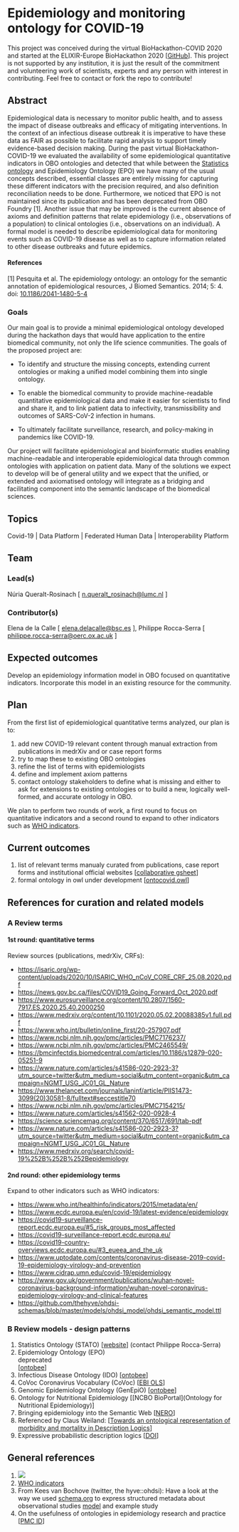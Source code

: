 # Epidemiology and monitoring ontology for COVID-19

This project was conceived during the virtual BioHackathon-COVID 2020 and started at the ELIXIR-Europe BioHackathon 2020 [[GitHub](https://github.com/elixir-europe/BioHackathon-projects-2020/tree/master/projects/30)]. This project is not supported by any institution, it is just the result of the commitment and volunteering work of scientists, experts and any person with interest in contributing. Feel free to contact or fork the repo to contribute!


## Abstract

Epidemiological data is necessary to monitor public health, and to assess the impact of disease outbreaks and efficacy of mitigating interventions. In the context of an infectious disease outbreak it is imperative to have these data as FAIR as possible to facilitate rapid analysis to support timely evidence-based decision making. During the past virtual BioHackathon-COVID-19 we evaluated the availability of some epidemiological quantitative indicators in OBO ontologies and detected that while between the [Statistics ontology](http://stato-ontology.org/) and Epidemiology Ontology (EPO) we have many of the usual concepts described, essential classes are entirely missing for capturing these different indicators with the precision required, and also definition reconciliation needs to be done. Furthermore, we noticed that EPO is not maintained since its publication and has been deprecated from OBO Foundry [1]. Another issue that may be improved is the current absence of axioms and definition patterns that relate epidemiology (i.e., observations of a population) to clinical ontologies (i.e., observations on an individual). A formal model is needed to describe epidemiological data for monitoring events such as COVID-19 disease as well as to capture information related to other disease outbreaks and future epidemics. 


#### References

[1] Pesquita et al. The epidemiology ontology: an ontology for the semantic annotation of epidemiological resources, J Biomed Semantics. 2014; 5: 4. doi: [10.1186/2041-1480-5-4](10.1186/2041-1480-5-4)

### Goals

Our main goal is to provide a minimal epidemiological ontology developed during the hackathon days that would have application to the entire biomedical community, not only the life science communities. The goals of the proposed project are: 

* To identify and structure the missing concepts, extending current ontologies or making a unified model combining them into single ontology. 

* To enable the biomedical community to provide machine-readable quantitative epidemiological data and make it easier for scientists to find and share it, and to link patient data to infectivity, transmissibility and outcomes of SARS-CoV-2 infection in humans. 

* To ultimately facilitate surveillance, research, and policy-making in pandemics like COVID-19.

Our project will facilitate epidemiological and bioinformatic studies enabling machine-readable and interoperable epidemiological data through common ontologies with application on patient data. Many of the solutions we expect to develop will be of general utility and we expect that the unified, or extended and axiomatised ontology will integrate as a bridging and facilitating component into the semantic landscape of the biomedical sciences.

## Topics

Covid-19 | Data Platform | Federated Human Data | Interoperability Platform


## Team

### Lead(s)

 Núria Queralt-Rosinach [ n.queralt_rosinach@lumc.nl ]
 
### Contributor(s)
 Elena de la Calle [ elena.delacalle@bsc.es ],
 Philippe Rocca-Serra [ philippe.rocca-serra@oerc.ox.ac.uk ]

<!-- ### Nominated participant(s)-->

<!-- Núria Queralt-Rosinach [ n.queralt_rosinach@lumc.nl ],-->
<!-- Rajaram Kaliyaperumal [ R.Kaliyaperumal@lumc.nl ] -->

## Expected outcomes

Develop an epidemiology information model in OBO focused on quantitative indicators. Incorporate this model in an existing resource for the community.
 
## Plan

From the first list of epidemiological quantitative terms analyzed, our plan is to: 

1. add new COVID-19 relevant content through manual extraction from publications in medrXiv and or case report forms 
2. try to map these to existing OBO ontologies 
3. refine the list of terms with epidemiologists 
4. define and implement axiom patterns 
5. contact ontology stakeholders to define what is missing and either to ask for extensions to existing ontologies or to build a new, logically well-formed, and accurate ontology in OBO. 

We plan to perform two rounds of work, a first round to focus on quantitative indicators and a second round to expand to other indicators such as [WHO indicators](https://www.who.int/healthinfo/indicators/2015/metadata/en/).

## Current outcomes
1. list of relevant terms manualy curated from publications, case report forms and institutional official websites [[collaborative gsheet](https://docs.google.com/spreadsheets/d/1kS0nSc6lVjrRj1ZoP8i2ZJI3UIwEzeHZ6BayxZXarSE/edit?usp=sharing)]
2. formal ontology in owl under development [[ontocovid.owl](https://raw.githubusercontent.com/NuriaQueralt/covid19-epidemiology-ontology/main/owl/covid19-epidemiology-ontology.owl)]

## References for curation and related models
### A Review terms
#### 1st round: quantitative terms
Review sources (publications, medrXiv, CRFs):
* https://isaric.org/wp-content/uploads/2020/10/ISARIC_WHO_nCoV_CORE_CRF_25.08.2020.pdf
* https://news.gov.bc.ca/files/COVID19_Going_Forward_Oct_2020.pdf
* https://www.eurosurveillance.org/content/10.2807/1560-7917.ES.2020.25.40.2000250
* https://www.medrxiv.org/content/10.1101/2020.05.02.20088385v1.full.pdf
* https://www.who.int/bulletin/online_first/20-257907.pdf
* https://www.ncbi.nlm.nih.gov/pmc/articles/PMC7176237/
* https://www.ncbi.nlm.nih.gov/pmc/articles/PMC2465549/
* https://bmcinfectdis.biomedcentral.com/articles/10.1186/s12879-020-05251-9
* https://www.nature.com/articles/s41586-020-2923-3?utm_source=twitter&utm_medium=social&utm_content=organic&utm_campaign=NGMT_USG_JC01_GL_Nature
* https://www.thelancet.com/journals/laninf/article/PIIS1473-3099(20)30581-8/fulltext#seccestitle70
* https://www.ncbi.nlm.nih.gov/pmc/articles/PMC7154215/
* https://www.nature.com/articles/s41562-020-0928-4
* https://science.sciencemag.org/content/370/6517/691/tab-pdf
* https://www.nature.com/articles/s41586-020-2923-3?utm_source=twitter&utm_medium=social&utm_content=organic&utm_campaign=NGMT_USG_JC01_GL_Nature
* https://www.medrxiv.org/search/covid-19%252B%252B%252Bepidemiology

#### 2nd round: other epidemiology terms 
Expand to other indicators such as WHO indicators:
* https://www.who.int/healthinfo/indicators/2015/metadata/en/
* https://www.ecdc.europa.eu/en/covid-19/latest-evidence/epidemiology
* https://covid19-surveillance-report.ecdc.europa.eu/#5_risk_groups_most_affected
* https://covid19-surveillance-report.ecdc.europa.eu/
* https://covid19-country-overviews.ecdc.europa.eu/#3_eueea_and_the_uk
* https://www.uptodate.com/contents/coronavirus-disease-2019-covid-19-epidemiology-virology-and-prevention
* https://www.cidrap.umn.edu/covid-19/epidemiology
* https://www.gov.uk/government/publications/wuhan-novel-coronavirus-background-information/wuhan-novel-coronavirus-epidemiology-virology-and-clinical-features
* https://github.com/thehyve/ohdsi-schemas/blob/master/models/ohdsi_model/ohdsi_semantic_model.ttl

### B Review models - design patterns
1. Statistics Ontology (STATO) [[website](http://stato-ontology.org/ )] (contact Philippe Rocca-Serra)
2. Epidemiology Ontology (EPO) <div class="text-red mb-2">deprecated</div> [[ontobee](http://www.ontobee.org/ontology/catalog/EPO?iri=http://www.w3.org/2002/07/owl%23Class)]
3. Infectious Disease Ontology (IDO) [[ontobee](http://www.ontobee.org/ontology/IDO)]
4. CoVoc Coronavirus Vocabulary (CoVoc) [[EBI OLS](https://www.ebi.ac.uk/ols/ontologies/covoc)]
5. Genomic Epidemiology Ontology (GenEpiO) [[ontobee](http://www.ontobee.org/ontology/GENEPIO)]
6. Ontology for Nutritional Epidemiology [[NCBO BioPortal](Ontology for Nutritional Epidemiology)]
7. Bringing epidemiology into the Semantic Web [[NERO](https://www.researchgate.net/publication/233428062_Bringing_epidemiology_into_the_Semantic_Web)]
8. Referenced by Claus Weiland: [[Towards an ontological representation of morbidity and mortality in Description Logics](https://www.ncbi.nlm.nih.gov/pmc/articles/PMC3448531/pdf/2041-1480-3-S2-S7.pdf)]
9. Expressive probabilistic description logics [[DOI](https://doi.org/10.1016/j.artint.2007.10.017)]

## General references
1. <a alt="CRAI URV books" href="https://github.com/NuriaQueralt/covid19-epidemiology-ontology/blob/main/images/epidemiology_books.jpg" height="500" weight="500" target="_blank"><img src="https://github.com/NuriaQueralt/covid19-epidemiology-ontology/blob/main/images/epidemiology_books.jpg"></a>
2. [WHO indicators](https://www.who.int/healthinfo/indicators/2015/metadata/en/)
3. From Kees van Bochove (twitter, the hyve::ohdsi): Have a look at the way we used [schema.org](http://schema.org) to express structured metadata about observational studies [model](https://github.com/thehyve/ohdsi-schemas/blob/master/models/ohdsi_model/ohdsi_semantic_model.ttl) and example study
4. On the usefulness of ontologies in epidemiology research and practice [[PMC ID](https://www.ncbi.nlm.nih.gov/pmc/articles/PMC3607093/)]




